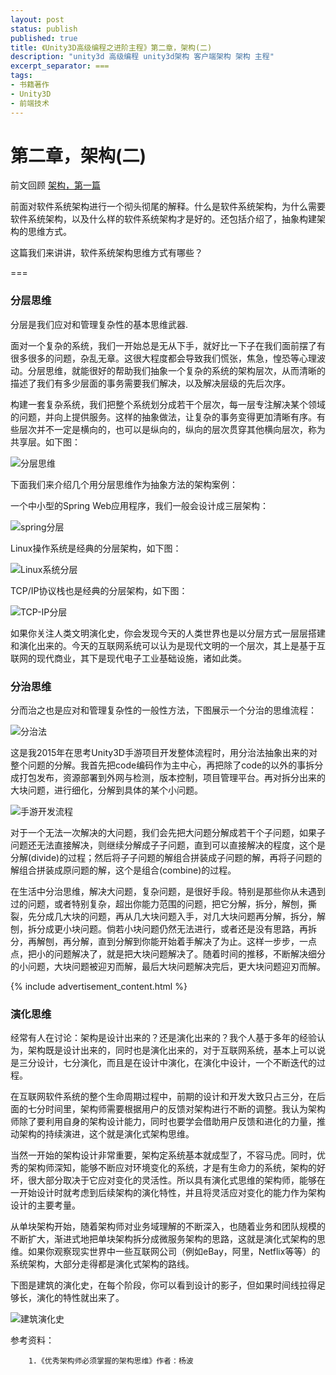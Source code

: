 ```yaml
---
layout: post
status: publish
published: true
title: 《Unity3D高级编程之进阶主程》第二章，架构(二)
description: "unity3d 高级编程 unity3d架构 客户端架构 架构 主程"
excerpt_separator: ===
tags:
- 书籍著作
- Unity3D
- 前端技术
---
```


# 第二章，架构(二)

前文回顾 [架构，第一篇](http://www.luzexi.com/2018/07/18/Unity3D%E9%AB%98%E7%BA%A7%E7%BC%96%E7%A8%8B%E4%B9%8B%E8%BF%9B%E9%98%B6%E4%B8%BB%E7%A8%8B-%E6%9E%B6%E6%9E%841.html)

前面对软件系统架构进行一个彻头彻尾的解释。什么是软件系统架构，为什么需要软件系统架构，以及什么样的软件系统架构才是好的。还包括介绍了，抽象构建架构的思维方式。

这篇我们来讲讲，软件系统架构思维方式有哪些？

===

### 分层思维

分层是我们应对和管理复杂性的基本思维武器.

面对一个复杂的系统，我们一开始总是无从下手，就好比一下子在我们面前摆了有很多很多的问题，杂乱无章。这很大程度都会导致我们慌张，焦急，惶恐等心理波动。分层思维，就能很好的帮助我们抽象一个复杂的系统的架构层次，从而清晰的描述了我们有多少层面的事务需要我们解决，以及解决层级的先后次序。

构建一套复杂系统，我们把整个系统划分成若干个层次，每一层专注解决某个领域的问题，并向上提供服务。这样的抽象做法，让复杂的事务变得更加清晰有序。有些层次并不一定是横向的，也可以是纵向的，纵向的层次贯穿其他横向层次，称为共享层。如下图：

![分层思维](/assets/book/2/layer-solution.png)

下面我们来介绍几个用分层思维作为抽象方法的架构案例：

一个中小型的Spring Web应用程序，我们一般会设计成三层架构：

![spring分层](/assets/book/2/spring-java-layer.png)

Linux操作系统是经典的分层架构，如下图：

![Linux系统分层](/assets/book/2/linux-layer.png)

TCP/IP协议栈也是经典的分层架构，如下图：

![TCP-IP分层](/assets/book/2/tcp-ip-protocol-layer.gif)

如果你关注人类文明演化史，你会发现今天的人类世界也是以分层方式一层层搭建和演化出来的。今天的互联网系统可以认为是现代文明的一个层次，其上是基于互联网的现代商业，其下是现代电子工业基础设施，诸如此类。

### 分治思维

分而治之也是应对和管理复杂性的一般性方法，下图展示一个分治的思维流程：

![分治法](/assets/book/2/divide.png)

这是我2015年在思考Unity3D手游项目开发整体流程时，用分治法抽象出来的对整个问题的分解。我首先把code编码作为主中心，再把除了code的以外的事拆分成打包发布，资源部署到外网与检测，版本控制，项目管理平台。再对拆分出来的大块问题，进行细化，分解到具体的某个小问题。

![手游开发流程](/assets/uploads/2015/03/%E5%AE%A2%E6%88%B7%E7%AB%AF%E7%8E%AF%E5%A2%83%E5%B8%83%E5%B1%80.jpg)

对于一个无法一次解决的大问题，我们会先把大问题分解成若干个子问题，如果子问题还无法直接解决，则继续分解成子子问题，直到可以直接解决的程度，这个是分解(divide)的过程；然后将子子问题的解组合拼装成子问题的解，再将子问题的解组合拼装成原问题的解，这个是组合(combine)的过程。

在生活中分治思维，解决大问题，复杂问题，是很好手段。特别是那些你从未遇到过的问题，或者特别复杂，超出你能力范围的问题，把它分解，拆分，解刨，撕裂，先分成几大块的问题，再从几大块问题入手，对几大块问题再分解，拆分，解刨，拆分成更小块问题。倘若小块问题仍然无法进行，或者还是没有思路，再拆分，再解刨，再分解，直到分解到你能开始着手解决了为止。这样一步步，一点点，把小的问题解决了，就是把大块问题解决了。随着时间的推移，不断解决细分的小问题，大块问题被迎刃而解，最后大块问题解决完后，更大块问题迎刃而解。

{% include advertisement_content.html %}

### 演化思维

经常有人在讨论：架构是设计出来的？还是演化出来的？我个人基于多年的经验认为，架构既是设计出来的，同时也是演化出来的，对于互联网系统，基本上可以说是三分设计，七分演化，而且是在设计中演化，在演化中设计，一个不断迭代的过程。

在互联网软件系统的整个生命周期过程中，前期的设计和开发大致只占三分，在后面的七分时间里，架构师需要根据用户的反馈对架构进行不断的调整。我认为架构师除了要利用自身的架构设计能力，同时也要学会借助用户反馈和进化的力量，推动架构的持续演进，这个就是演化式架构思维。

当然一开始的架构设计非常重要，架构定系统基本就成型了，不容马虎。同时，优秀的架构师深知，能够不断应对环境变化的系统，才是有生命力的系统，架构的好坏，很大部分取决于它应对变化的灵活性。所以具有演化式思维的架构师，能够在一开始设计时就考虑到后续架构的演化特性，并且将灵活应对变化的能力作为架构设计的主要考量。

从单块架构开始，随着架构师对业务域理解的不断深入，也随着业务和团队规模的不断扩大，渐进式地把单块架构拆分成微服务架构的思路，这就是演化式架构的思维。如果你观察现实世界中一些互联网公司（例如eBay，阿里，Netflix等等）的系统架构，大部分走得都是演化式架构的路线。

下图是建筑的演化史，在每个阶段，你可以看到设计的影子，但如果时间线拉得足够长，演化的特性就出来了。

![建筑演化史](/assets/book/2/building-archiecture.png)

参考资料：

		1.《优秀架构师必须掌握的架构思维》作者：杨波
